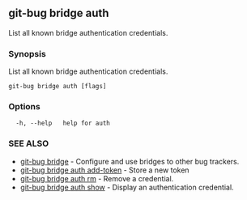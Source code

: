 ## git-bug bridge auth

List all known bridge authentication credentials.

### Synopsis

List all known bridge authentication credentials.

```
git-bug bridge auth [flags]
```

### Options

```
  -h, --help   help for auth
```

### SEE ALSO

* [git-bug bridge](git-bug_bridge.md)	 - Configure and use bridges to other bug trackers.
* [git-bug bridge auth add-token](git-bug_bridge_auth_add-token.md)	 - Store a new token
* [git-bug bridge auth rm](git-bug_bridge_auth_rm.md)	 - Remove a credential.
* [git-bug bridge auth show](git-bug_bridge_auth_show.md)	 - Display an authentication credential.

